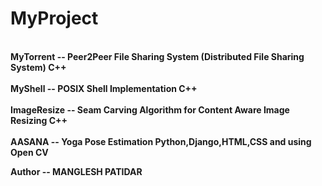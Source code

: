 # MyProject
<b>
<br>  MyTorrent -- Peer2Peer File Sharing System (Distributed File Sharing System) C++ </br>
<br>  MyShell -- POSIX Shell Implementation C++ </br>
<br>  ImageResize -- Seam Carving Algorithm for Content Aware Image Resizing C++ </br>
<br>  AASANA -- Yoga Pose Estimation Python,Django,HTML,CSS and using Open CV </br> 

<b>

Author -- MANGLESH PATIDAR
